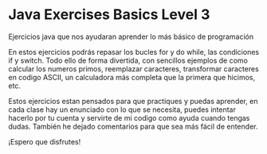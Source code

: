 # Java Exercises Basics Level 3
Ejercicios java que nos ayudaran aprender lo más básico de programación

En estos ejercicios podrás repasar los bucles for y do while, las condiciones if y switch. 
Todo ello de forma divertida, con sencillos ejemplos de como calcular los numeros primos, reemplazar caracteres, transformar caracteres en codigo ASCII, un calculadora más completa que la primera que hicimos, etc.

Estos ejercicios estan pensados para que practiques y puedas aprender, en cada clase hay un enunciado con lo que se necesita, puedes intentar hacerlo por tu cuenta y servirte de mi codigo como ayuda cuando tengas dudas.
También he dejado comentarios para que sea más fácil de entender.

¡Espero que disfrutes!
